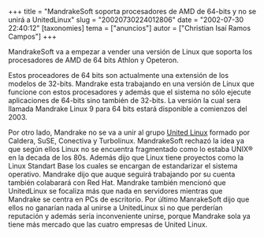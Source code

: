 +++
title = "MandrakeSoft soporta procesadores de AMD de 64-bits y no se unirá a UnitedLinux"
slug = "20020730224012806"
date = "2002-07-30 22:40:12"
[taxonomies]
tema = ["anuncios"]
autor = ["Christian Isaí Ramos Campos"]
+++

MandrakeSoft va a empezar a vender una versión de Linux que soporta los
procesadores de AMD de 64 bits Athlon y Opeteron.

Estos proceadores de 64 bits son actualmente una extensión de los
modelos de 32-bits. Mandrake esta trabajando en una versión de Linux que
funcione con estos procesadores y además que el sistema no sólo ejecute
aplicaciones de 64-bits sino también de 32-bits. La versión la cual sera
llamada Mandrake Linux 9 para 64 bits estará disponible a comienzos del
2003.

Por otro lado, Mandrake no se va a unir al grupo [United
Linux](http://www.unitedlinux.com/) formado por Caldera, SuSE, Conectiva
y Turbolinux. MandrakeSoft rechazó la idea ya que según ellos Linux no
se encuentra fragmentado como lo estaba UNIX® en la decada de los 80s.
Además dijo que Linux tiene proyectos como la Linux Standart Base los
cuales se encargan de estandarizar el sistema operativo. Mandrake dijo
que auque seguirá trabajando por su cuenta también colabarará con Red
Hat. Mandrake también mencionó que UnitedLinux se focaliza más que nada
en servidores mientras que Mandrake se centra en PCs de escritorio. Por
último ManrakeSoft dijo que ellos no ganarían nada al unirse a
UnitedLinux si no que perderían reputación y además sería inconveniente
unirse, porque Mandrake sola ya tiene más mercado que las cuatro
empresas de United Linux.


